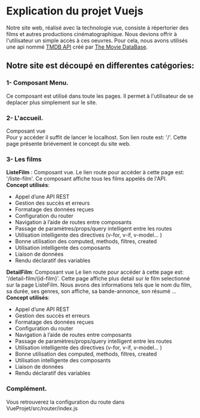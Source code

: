 # Explication du projet Vuejs

Notre site web, réalisé avec la technologie vue, consiste à répertorier des films et autres productions cinématographique. Nous devions offrir à l'utilisateur un simple accès à ces oeuvres.
Pour cela, nous avons utilisés une api nommé [TMDB API](https://developers.themoviedb.org/3/getting-started/introduction) créé par [The Movie DataBase](https://www.themoviedb.org).

## Notre site est découpé en differentes catégories:

### 1- Composant Menu. 
Ce composant est utilisé dans toute les pages. Il permet à l'utilisateur de se deplacer plus simplement sur le site.



### 2- L'accueil. 
Composant vue  
Pour y accéder il suffit de lancer le localhost. Son lien route est: '/'. Cette page présente briévement le concept du site web.



### 3- Les films

**ListeFilm** : Composant vue. 
Le lien route pour accéder à cette page est: '/liste-film'. Ce composant affiche tous les films appelés de l'API.  
**Concept utilisés**:  
* Appel d’une API REST
* Gestion des succès et erreurs
* Formatage des données reçues
* Configuration du router
* Navigation à l’aide de routes entre composants
* Passage de paramètres/props/query intelligent entre les routes
* Utilisation intelligente des directives (v-for, v-if, v-model... )
* Bonne utilisation des computed, methods, filtres, created
* Utilisation intelligente des composants
* Liaison de données
* Rendu déclaratif des variables

**DetailFilm**: Composant vue
Le lien route pour accéder à cette page est: '/detail-film/{id-film}'. Cette page affiche plus detail sur le film selectionné sur la page ListeFilm. Nous avons des informations tels que le nom du film, sa durée, ses genres, son affiche, sa bande-annonce, son résumé ...  
**Concept utilisés**:
* Appel d’une API REST
* Gestion des succès et erreurs
* Formatage des données reçues
* Configuration du router
* Navigation à l’aide de routes entre composants
* Passage de paramètres/props/query intelligent entre les routes
* Utilisation intelligente des directives (v-for, v-if, v-model... )
* Bonne utilisation des computed, methods, filtres, created
* Utilisation intelligente des composants
* Liaison de données
* Rendu déclaratif des variables

### Complément. 
Vous retrouverez la configuration du route dans VueProjet/src/router/index.js
